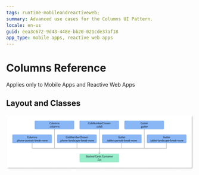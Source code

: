 ```yaml
---
tags: runtime-mobileandreactiveweb;  
summary: Advanced use cases for the Columns UI Pattern.
locale: en-us
guid: eea3c672-9d43-448e-bb20-021cde37af18
app_type: mobile apps, reactive web apps
---
```


# Columns Reference

<div class="info" markdown="1">

Applies only to Mobile Apps and Reactive Web Apps

</div>

## Layout and Classes

![](images/column-layout-diag.png)
